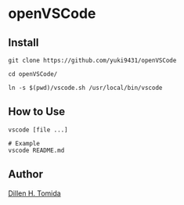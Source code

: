 # openVSCode

## Install
```bash:#
git clone https://github.com/yuki9431/openVSCode

cd openVSCode/

ln -s $(pwd)/vscode.sh /usr/local/bin/vscode
```

## How to Use
```bash:#
vscode [file ...]

# Example
vscode README.md
```

## Author
[Dillen H. Tomida](https://twitter.com/t0mihir0)